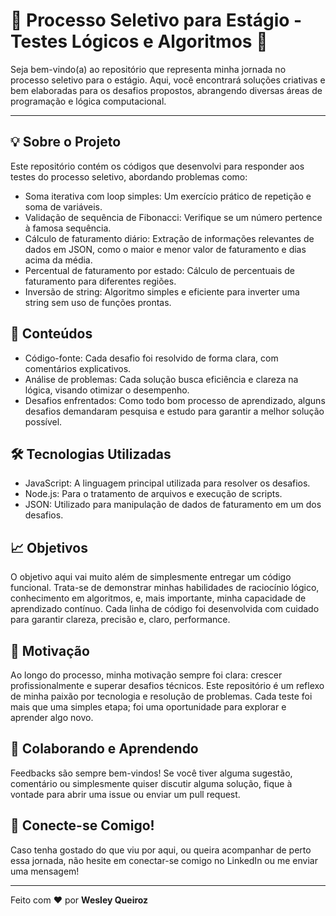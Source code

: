 <!DOCTYPE html>
<html lang="pt-br">
  
<head>
  <meta charset="UTF-8">
  <meta name="viewport" content="width=device-width, initial-scale=1.0">  
  <link href="https://cdn.jsdelivr.net/npm/bootstrap@5.3.0-alpha1/dist/css/bootstrap.min.css" rel="stylesheet">
  <link rel="stylesheet" href="https://cdnjs.cloudflare.com/ajax/libs/font-awesome/6.0.0-beta3/css/all.min.css">
</head>

  
<body>
  <h1 class="text-center"><span class="emoji">🎯</span> Processo Seletivo para Estágio - Testes Lógicos e Algoritmos <span class="emoji">🎯</span></h1>
  <p class="lead text-center">Seja bem-vindo(a) ao repositório que representa minha jornada no processo seletivo para o estágio. Aqui, você encontrará soluções criativas e bem elaboradas para os desafios propostos, abrangendo diversas áreas de programação e lógica computacional.</p>

  <hr>

  <div class="section">
    <h2><span class="emoji">💡</span> Sobre o Projeto</h2>
    <p>Este repositório contém os códigos que desenvolvi para responder aos testes do processo seletivo, abordando problemas como:</p>
    <ul class="list-group">
      <li class="list-group-item">Soma iterativa com loop simples: Um exercício prático de repetição e soma de variáveis.</li>
      <li class="list-group-item">Validação de sequência de Fibonacci: Verifique se um número pertence à famosa sequência.</li>
      <li class="list-group-item">Cálculo de faturamento diário: Extração de informações relevantes de dados em JSON, como o maior e menor valor de faturamento e dias acima da média.</li>
      <li class="list-group-item">Percentual de faturamento por estado: Cálculo de percentuais de faturamento para diferentes regiões.</li>
      <li class="list-group-item">Inversão de string: Algoritmo simples e eficiente para inverter uma string sem uso de funções prontas.</li>
    </ul>
  </div>

  <div class="section">
    <h2><span class="emoji">📑</span> Conteúdos</h2>
    <ul class="list-group">
      <li class="list-group-item">Código-fonte: Cada desafio foi resolvido de forma clara, com comentários explicativos.</li>
      <li class="list-group-item">Análise de problemas: Cada solução busca eficiência e clareza na lógica, visando otimizar o desempenho.</li>
      <li class="list-group-item">Desafios enfrentados: Como todo bom processo de aprendizado, alguns desafios demandaram pesquisa e estudo para garantir a melhor solução possível.</li>
    </ul>
  </div>

  <div class="section">
    <h2><span class="emoji">🛠️</span> Tecnologias Utilizadas</h2>
    <ul class="list-group">
      <li class="list-group-item">JavaScript: A linguagem principal utilizada para resolver os desafios.</li>
      <li class="list-group-item">Node.js: Para o tratamento de arquivos e execução de scripts.</li>
      <li class="list-group-item">JSON: Utilizado para manipulação de dados de faturamento em um dos desafios.</li>
    </ul>
  </div>

  <div class="section">
    <h2><span class="emoji">📈</span> Objetivos</h2>
    <p>O objetivo aqui vai muito além de simplesmente entregar um código funcional. Trata-se de demonstrar minhas habilidades de raciocínio lógico, conhecimento em algoritmos, e, mais importante, minha capacidade de aprendizado contínuo. Cada linha de código foi desenvolvida com cuidado para garantir clareza, precisão e, claro, performance.</p>
  </div>

  <div class="section">
    <h2><span class="emoji">🧠</span> Motivação</h2>
    <p>Ao longo do processo, minha motivação sempre foi clara: crescer profissionalmente e superar desafios técnicos. Este repositório é um reflexo de minha paixão por tecnologia e resolução de problemas. Cada teste foi mais que uma simples etapa; foi uma oportunidade para explorar e aprender algo novo.</p>
  </div>

  <div class="section">
    <h2><span class="emoji">🤝</span> Colaborando e Aprendendo</h2>
    <p>Feedbacks são sempre bem-vindos! Se você tiver alguma sugestão, comentário ou simplesmente quiser discutir alguma solução, fique à vontade para abrir uma issue ou enviar um pull request.</p>
  </div>

  <div class="section">
    <h2><span class="emoji">🚀</span> Conecte-se Comigo!</h2>
    <p>Caso tenha gostado do que viu por aqui, ou queira acompanhar de perto essa jornada, não hesite em conectar-se comigo no LinkedIn ou me enviar uma mensagem!</p>
  </div>

  <hr>

  <footer class="text-center">
    <p>Feito com <span class="emoji">❤️</span> por <strong>Wesley Queiroz</strong></p>
  </footer>
  

</body>
</html>
